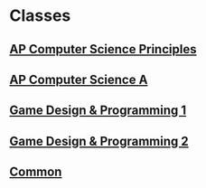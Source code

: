 # Classes

## [AP Computer Science Principles](https://github.com/DouglasUrner/CSP)

## [AP Computer Science A](https://github.com/DouglasUrner/A)

## [Game Design & Programming 1](https://github.com/DouglasUrner/GDP1)

## [Game Design & Programming 2](https://github.com/DouglasUrner/GDP2)

## [Common](https://github.com/DouglasUrner/Common)

